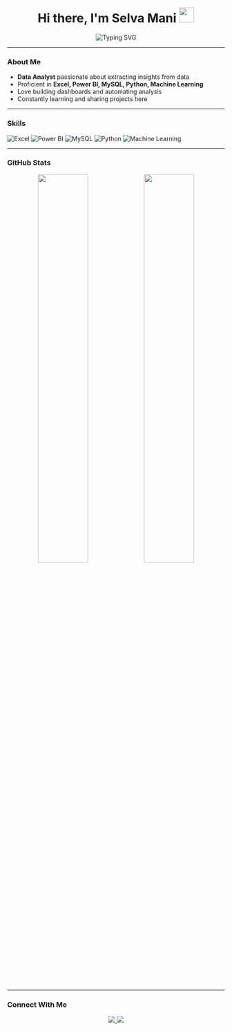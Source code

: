 <h1 align="center">Hi there, I'm Selva Mani <img src="https://media.giphy.com/media/hvRJCLFzcasrR4ia7z/giphy.gif" width="35"></h1>

<p align="center">
  <img src="https://readme-typing-svg.herokuapp.com?font=Fira+Code&size=24&pause=1000&color=1ED760&center=true&vCenter=true&width=500&lines=Data+Analyst;Excel+%7C+Power+BI+%7C+Python;SQL+%7C+Machine+Learning;Welcome+to+my+GitHub!" alt="Typing SVG" />
</p>

---

### **About Me**

- **Data Analyst** passionate about extracting insights from data  
- Proficient in **Excel, Power BI, MySQL, Python, Machine Learning**
- Love building dashboards and automating analysis
- Constantly learning and sharing projects here

---

### **Skills**

![Excel](https://img.shields.io/badge/Excel-217346?style=for-the-badge&logo=microsoft-excel&logoColor=white)
![Power BI](https://img.shields.io/badge/Power%20BI-F2C811?style=for-the-badge&logo=powerbi&logoColor=black)
![MySQL](https://img.shields.io/badge/MySQL-00758F?style=for-the-badge&logo=mysql&logoColor=white)
![Python](https://img.shields.io/badge/Python-3670A0?style=for-the-badge&logo=python&logoColor=white)
![Machine Learning](https://img.shields.io/badge/Machine%20Learning-brightgreen?style=for-the-badge)

---

### **GitHub Stats**

<p align="center">
  <img src="https://github-readme-stats.vercel.app/api?username=yourusername&show_icons=true&theme=radical" width="48%" />
  <img src="https://github-readme-streak-stats.herokuapp.com/?user=yourusername&theme=radical" width="48%" />
</p>

---

### **Connect With Me**

<p align="center">
  <a href="https://www.linkedin.com/in/yourprofile/" target="_blank">
    <img src="https://img.shields.io/badge/LinkedIn-blue?style=for-the-badge&logo=linkedin&logoColor=white" />
  </a>
  <a href="mailto:youremail@example.com">
    <img src="https://img.shields.io/badge/Gmail-red?style=for-the-badge&logo=gmail&logoColor=white" />
  </a>
</p>
